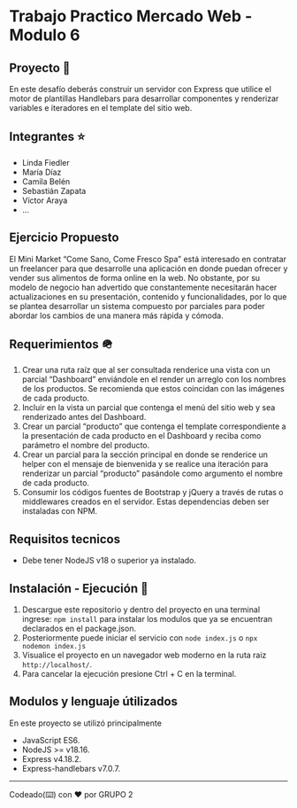 # Trabajo Practico Mercado Web - Modulo 6

## Proyecto 🚀

En este desafío deberás construir un servidor con Express que utilice el motor de plantillas Handlebars para desarrollar componentes y renderizar variables e iteradores en el template del sitio web.

## Integrantes ⭐️
- Linda Fiedler
- María Díaz
- Camila Belén
- Sebastián Zapata
- Víctor Araya
- ...

## Ejercicio Propuesto 

El Mini Market “Come Sano, Come Fresco Spa” está interesado en contratar un freelancer para que desarrolle una aplicación en donde puedan ofrecer y vender sus alimentos de forma online en la web. No obstante, por su modelo de negocio han advertido que constantemente necesitarán hacer actualizaciones en su presentación, contenido y funcionalidades, por lo que se plantea desarrollar un sistema compuesto por parciales para poder abordar los cambios de una manera más rápida y cómoda.

## Requerimientos 🪖

1. Crear una ruta raíz que al ser consultada renderice una vista con un parcial “Dashboard” enviándole en el render un arreglo con los nombres de los productos. Se recomienda que estos coincidan con las imágenes de cada producto.
2. Incluir en la vista un parcial que contenga el menú del sitio web y sea renderizado antes del Dashboard.
3. Crear un parcial “producto” que contenga el template correspondiente a la presentación de cada producto en el Dashboard y reciba como parámetro el nombre del producto.
4. Crear un parcial para la sección principal en donde se renderice un helper con el mensaje de bienvenida y se realice una iteración para renderizar un parcial “producto” pasándole como argumento el nombre de cada producto.
5. Consumir los códigos fuentes de Bootstrap y jQuery a través de rutas o middlewares creados en el servidor. Estas dependencias deben ser instaladas con NPM.

## Requisitos tecnicos
- Debe tener NodeJS v18 o superior ya instalado.

## Instalación - Ejecución 🤖
1. Descargue este repositorio y dentro del proyecto en una terminal ingrese: `npm install` para instalar los modulos que ya se encuentran declarados en el package.json.
2. Posteriormente puede iniciar el servicio con `node index.js` o `npx nodemon index.js`
3. Visualice el proyecto en un navegador web moderno en la ruta raiz `http://localhost/`.
4. Para cancelar la ejecución presione Ctrl + C en la terminal.

## Modulos y lenguaje útilizados
En este proyecto se utilizó principalmente 
- JavaScript ES6.
- NodeJS >= v18.16.
- Express v4.18.2.
- Express-handlebars v7.0.7.

---
Codeado(⌨️) con ❤️ por GRUPO 2